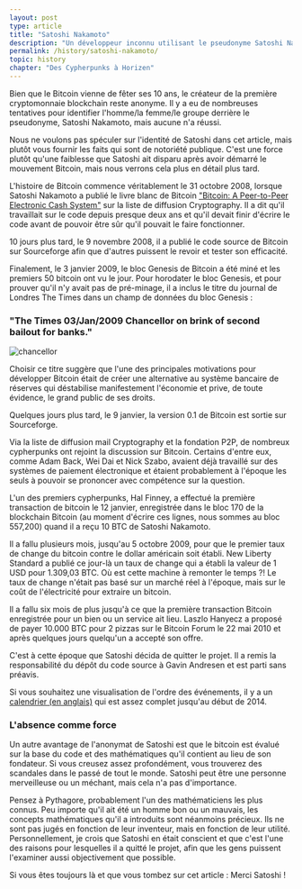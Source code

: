 ```yaml
---
layout: post
type: article
title: "Satoshi Nakamoto"
description: "Un développeur inconnu utilisant le pseudonyme Satoshi Nakamoto a créé Bitcoin en 2008 avant sa sortie en janvier 2009."
permalink: /history/satoshi-nakamoto/
topic: history
chapter: "Des Cypherpunks à Horizen"
---
```


Bien que le Bitcoin vienne de fêter ses 10 ans, le créateur de la première cryptomonnaie blockchain reste anonyme. Il y a eu de nombreuses tentatives pour identifier l'homme/la femme/le groupe derrière le pseudonyme, Satoshi Nakamoto, mais aucune n'a réussi.

Nous ne voulons pas spéculer sur l'identité de Satoshi dans cet article, mais plutôt vous fournir les faits qui sont de notoriété publique. C'est une force plutôt qu'une faiblesse que Satoshi ait disparu après avoir démarré le mouvement Bitcoin, mais nous verrons cela plus en détail plus tard.

L'histoire de Bitcoin commence véritablement le 31 octobre 2008, lorsque Satoshi Nakamoto a publié le livre blanc de Bitcoin ["Bitcoin: A Peer-to-Peer Electronic Cash System"](https://bitcoin.org/bitcoin.pdf) sur la liste de diffusion Cryptography. Il a dit qu'il travaillait sur le code depuis presque deux ans et qu'il devait finir d'écrire le code avant de pouvoir être sûr qu'il pouvait le faire fonctionner.

10 jours plus tard, le 9 novembre 2008, il a publié le code source de Bitcoin sur Sourceforge afin que d'autres puissent le revoir et tester son efficacité.

Finalement, le 3 janvier 2009, le bloc Genesis de Bitcoin a été miné et les premiers 50 bitcoin ont vu le jour. Pour horodater le bloc Genesis, et pour prouver qu'il n'y avait pas de pré-minage, il a inclus le titre du journal de Londres The Times dans un champ de données du bloc Genesis :

<h3 class="text-center font-italic">"The Times 03/Jan/2009 Chancellor on brink of second bailout for banks."</h3>

![chancellor]({{site.baseurl_root}}/assets/post_files/history/satoshi-nakamoto/chancellor2.jpg)

Choisir ce titre suggère que l'une des principales motivations pour développer Bitcoin était de créer une alternative au système bancaire de réserves qui déstabilise manifestement l'économie et prive, de toute évidence, le grand public de ses droits.

Quelques jours plus tard, le 9 janvier, la version 0.1 de Bitcoin est sortie sur Sourceforge.

Via la liste de diffusion mail Cryptography et la fondation P2P, de nombreux cypherpunks ont rejoint la discussion sur Bitcoin. Certains d'entre eux, comme Adam Back, Wei Dai et Nick Szabo, avaient déjà travaillé sur des systèmes de paiement électronique et étaient probablement à l'époque les seuls à pouvoir se prononcer avec compétence sur la question.

L'un des premiers cypherpunks, Hal Finney, a effectué la première transaction de bitcoin le 12 janvier, enregistrée dans le bloc 170 de la blockchain Bitcoin (au moment d'écrire ces lignes, nous sommes au bloc 557,200) quand il a reçu 10 BTC de Satoshi Nakamoto.

Il a fallu plusieurs mois, jusqu'au 5 octobre 2009, pour que le premier taux de change du bitcoin contre le dollar américain soit établi. New Liberty Standard a publié ce jour-là un taux de change qui a établi la valeur de 1 USD pour 1.309,03 BTC. Où est cette machine à remonter le temps ?! Le taux de change n'était pas basé sur un marché réel à l'époque, mais sur le coût de l'électricité pour extraire un bitcoin.

Il a fallu six mois de plus jusqu'à ce que la première transaction Bitcoin enregistrée pour un bien ou un service ait lieu. Laszlo Hanyecz a proposé de payer 10.000 BTC pour 2 pizzas sur le Bitcoin Forum le 22 mai 2010 et après quelques jours quelqu'un a accepté son offre.

C'est à cette époque que Satoshi décida de quitter le projet. Il a remis la responsabilité du dépôt du code source à Gavin Andresen et est parti sans préavis.

Si vous souhaitez une visualisation de l'ordre des événements, il y a un [calendrier (en anglais)](http://historyofbitcoin.org/) qui est assez complet jusqu'au début de 2014.

### L'absence comme force

Un autre avantage de l'anonymat de Satoshi est que le bitcoin est évalué sur la base du code et des mathématiques qu'il contient au lieu de son fondateur. Si vous creusez assez profondément, vous trouverez des scandales dans le passé de tout le monde. Satoshi peut être une personne merveilleuse ou un méchant, mais cela n'a pas d'importance.

Pensez à Pythagore, probablement l'un des mathématiciens les plus connus. Peu importe qu'il ait été un homme bon ou un mauvais, les concepts mathématiques qu'il a introduits sont néanmoins précieux. Ils ne sont pas jugés en fonction de leur inventeur, mais en fonction de leur utilité. Personnellement, je crois que Satoshi en était conscient et que c'est l'une des raisons pour lesquelles il a quitté le projet, afin que les gens puissent l'examiner aussi objectivement que possible.

Si vous êtes toujours là et que vous tombez sur cet article : Merci Satoshi !
